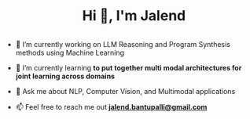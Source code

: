 

<!--h1 without bottom border-->
<div id="user-content-toc">
  <ul align="center">
    <summary><h1 style="display: inline-block">Hi 👋, I'm Jalend</h1></summary>
  </ul>
</div>



<!--h2 without bottom border
<div id="user-content-toc">
  <ul align="center">
    <summary><h2 style="display: inline-block">Confusion is part of Programming</h2></summary>
  </ul>
</div>
-->

<!--Intro start-->
- 🔭 I’m currently working on LLM Reasoning and Program Synthesis methods using Machine Learning

- 🌱 I’m currently learning **to put together multi modal architectures for joint learning across domains**

- 💬 Ask me about NLP, Computer Vision, and Multimodal applications

- 📫 Feel free to reach me out **jalend.bantupalli@gmail.com**

<!--Intro end-->


<!---

<h1 align = "center">Hi! :wave: nice to see you here! :heart:</h1>
<h3 align = "center">I'm Jalend and glad to see you find your way here</h3>



<img align="center" height=180em src="https://github-readme-stats.vercel.app/api/top-langs/?username=Jalend15&layout=compact&theme=dracula&hide=css,tcl,html,makefile,javascript,D"></img>
<img align="center" height=180em src="https://github-readme-stats.vercel.app/api?username=Jalend15&count_private=true&show_icons=true&theme=dracula&include_all_commits=true"></img>

<br><br><br><br>
> Credits to [@anuragharza](https://github.com/anuraghazra) for [github-read-stats](https://github.com/anuraghazra/github-readme-stats)
> & [@thealphadollar](https://github.com/thealphadollar) for the [format](https://github.com/thealphadollar/thealphadollar/blob/master/README.md)
<hr>
--->
